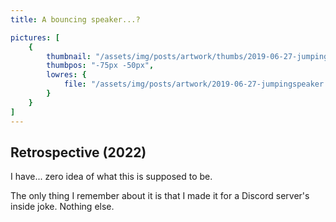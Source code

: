```yaml
---
title: A bouncing speaker...?

pictures: [
	{
		thumbnail: "/assets/img/posts/artwork/thumbs/2019-06-27-jumpingspeaker.jpg",
		thumbpos: "-75px -50px",
		lowres: {
			file: "/assets/img/posts/artwork/2019-06-27-jumpingspeaker.jpg"
		}
	}
]
---
```

## Retrospective (2022)
I have... zero idea of what this is supposed to be.

The only thing I remember about it is that I made it for a Discord server's inside joke. Nothing else.
